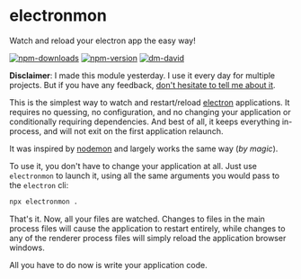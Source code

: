 # electronmon

Watch and reload your electron app the easy way!

[![npm-downloads][npm-downloads.svg]][npm.link]
[![npm-version][npm-version.svg]][npm.link]
[![dm-david][dm-david.svg]][dm-david.link]

[npm-downloads.svg]: https://img.shields.io/npm/dm/electronmon.svg
[npm.link]: https://www.npmjs.com/package/electronmon
[npm-version.svg]: https://img.shields.io/npm/v/electronmon.svg
[dm-david.svg]: https://david-dm.org/catdad/electronmon.svg
[dm-david.link]: https://david-dm.org/catdad/electronmon

**Disclaimer**: I made this module yesterday. I use it every day for multiple projects. But if you have any feedback, [don't hesitate to tell me about it](https://github.com/catdad/electronmon/issues/new).

This is the simplest way to watch and restart/reload [electron](https://github.com/electron/electron) applications. It requires no quessing, no configuration, and no changing your application or conditionally requiring dependencies. And best of all, it keeps everything in-process, and will not exit on the first application relaunch.

It was inspired by [nodemon](https://github.com/remy/nodemon) and largely works the same way (_by magic_).

To use it, you don't have to change your application at all. Just use `electronmon` to launch it, using all the same arguments you would pass to the `electron` cli:

```bash
npx electronmon .
```

That's it. Now, all your files are watched. Changes to files in the main process files will cause the application to restart entirely, while changes to any of the renderer process files will simply reload the application browser windows.

All you have to do now is write your application code.
